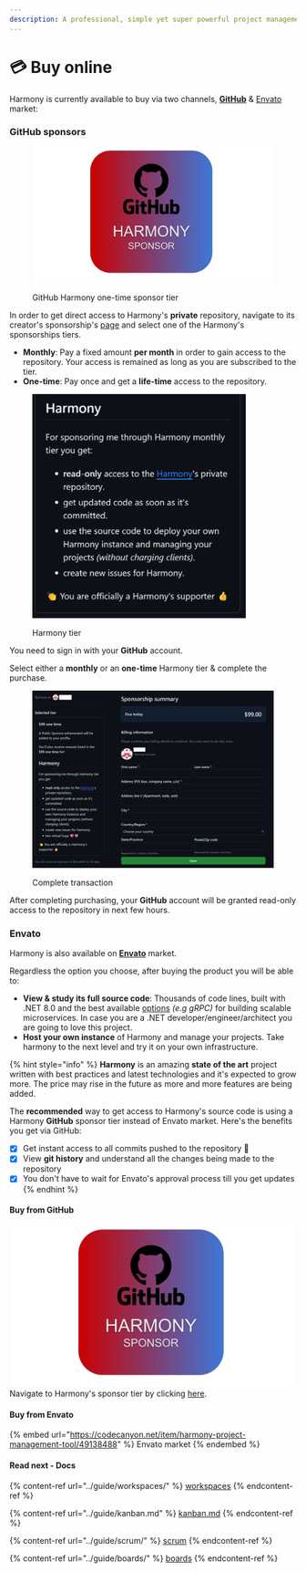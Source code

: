 ```yaml
---
description: A professional, simple yet super powerful project management tool.
---
```


# 💳 Buy online

Harmony is currently available to buy via two channels, [**GitHub**](https://github.com/sponsors/chsakell) &  [Envato](https://codecanyon.net/item/harmony-project-management-tool/49138488) market:&#x20;

### GitHub sponsors

<figure><img src="../.gitbook/assets/harmony-sponsor-link.png" alt="" width="563"><figcaption><p>GitHub Harmony one-time sponsor tier</p></figcaption></figure>

In order to get direct access to Harmony's **private** repository, navigate to its creator's sponsorship's [page](https://github.com/sponsors/chsakell) and select one of the Harmony's sponsorships tiers.&#x20;

* **Monthly**: Pay a fixed amount **per month** in order to gain access to the repository. Your access is remained as long as you are subscribed to the tier.
* **One-time**: Pay once and get a **life-time** access to the repository.

<figure><img src="../.gitbook/assets/harmony-monthly-tier.png" alt="" width="375"><figcaption><p>Harmony tier</p></figcaption></figure>

You need to sign in with your **GitHub** account.

Select either a **monthly** or an **one-time** Harmony tier & complete the purchase.

<figure><img src="../.gitbook/assets/harmony-tier-purchase.png" alt="" width="563"><figcaption><p>Complete transaction</p></figcaption></figure>

After completing purchasing, your **GitHub** account will be granted read-only access to the repository in next few hours.

### Envato

Harmony is also available on [**Envato**](https://codecanyon.net/item/harmony-project-management-tool/49138488) market.&#x20;

Regardless the option you choose, after buying the product you will be able to:

* **View & study its full source code**: Thousands of code lines, built with .NET 8.0 and the best available [options](technology.md) _(e.g gRPC)_ for building scalable microservices. In case you are a .NET developer/engineer/architect you are going to love this project.
* **Host your own instance** of Harmony and manage your projects. Take harmony to the next level and try it on your own infrastructure.

{% hint style="info" %}
**Harmony** is an amazing **state of the art** project written with best practices and latest technologies and it's expected to grow more. The price may rise in the future as more and more features are being added.

The **recommended** way to get access to Harmony's source code is using a Harmony **GitHub** sponsor tier instead of Envato market. Here's the benefits you get via GitHub:

* [x] Get instant access to all commits pushed to the repository :muscle:&#x20;
* [x] View **git history** and understand all the changes being made to the repository
* [x] You don't have to wait for Envato's approval process till you get updates
{% endhint %}

#### Buy from GitHub

<img src="../.gitbook/assets/harmony-sponsor-link.png" alt="" data-size="original">Navigate to Harmony's sponsor tier by clicking [here](https://github.com/sponsors/chsakell).&#x20;

#### Buy from Envato

{% embed url="https://codecanyon.net/item/harmony-project-management-tool/49138488" %}
Envato market
{% endembed %}

#### Read next - Docs

{% content-ref url="../guide/workspaces/" %}
[workspaces](../guide/workspaces/)
{% endcontent-ref %}

{% content-ref url="../guide/kanban.md" %}
[kanban.md](../guide/kanban.md)
{% endcontent-ref %}

{% content-ref url="../guide/scrum/" %}
[scrum](../guide/scrum/)
{% endcontent-ref %}

{% content-ref url="../guide/boards/" %}
[boards](../guide/boards/)
{% endcontent-ref %}
